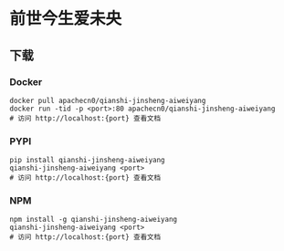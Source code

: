 # 前世今生爱未央

## 下载

### Docker

```
docker pull apachecn0/qianshi-jinsheng-aiweiyang
docker run -tid -p <port>:80 apachecn0/qianshi-jinsheng-aiweiyang
# 访问 http://localhost:{port} 查看文档
```

### PYPI

```
pip install qianshi-jinsheng-aiweiyang
qianshi-jinsheng-aiweiyang <port>
# 访问 http://localhost:{port} 查看文档
```

### NPM

```
npm install -g qianshi-jinsheng-aiweiyang
qianshi-jinsheng-aiweiyang <port>
# 访问 http://localhost:{port} 查看文档
```
